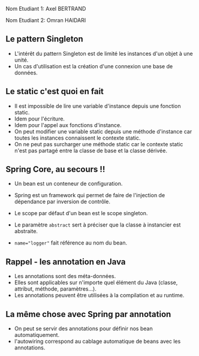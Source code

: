 Nom Etudiant 1: Axel BERTRAND

Nom Etudiant 2: Omran HAIDARI

## Le pattern Singleton

- L'intérêt du pattern Singleton est de limité les instances d'un objet à une unité.
- Un cas d'utilisation est la création d'une connexion  une base de données.

## Le static c'est quoi en fait

- Il est impossible de lire une variable d'instance depuis une fonction static.
- Idem pour l'écriture.
- Idem pour l'appel aux fonctions d'instance.
- On peut modifier une variable static depuis une méthode d'instance car toutes les instances connaissent le contexte static.
- On ne peut pas surcharger une méthode static car le contexte static n'est pas partagé entre la classe de base et la classe dérivée.

## Spring Core, au secours !!

- Un bean est un conteneur de configuration.
- Spring est un framework qui permet de faire de l'injection de dépendance par inversion de contrôle.
- Le scope par défaut d'un bean est le scope singleton.

- Le paramètre `abstract` sert à préciser que la classe à instancier est abstraite.
- `name="logger"` fait référence au nom du bean.

## Rappel - les annotation en Java

- Les annotations sont des méta-données.
- Elles sont applicables sur n'importe quel élément du Java (classe, attribut, méthode, paramètres...).
- Les annotations peuvent être utilisées à la compilation et au runtime.

## La même chose avec Spring par annotation

- On peut se servir des annotations pour définir nos bean automatiquement.
- l'autowiring correspond au cablage automatique de beans avec les annotations.